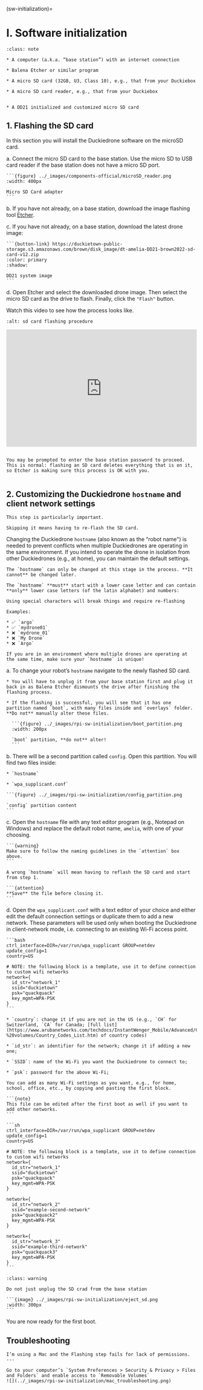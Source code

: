 (sw-initialization)=
# I. Software initialization

```{admonition} What you will need
:class: note

* A computer (a.k.a. “base station”) with an internet connection

* Balena Etcher or similar program

* A micro SD card (32GB, U3, Class 10), e.g., that from your Duckiebox 

* A micro SD card reader, e.g., that from your Duckiebox
```

```{admonition} What you will get

* A DD21 initialized and customized micro SD card
```

## 1. Flashing the SD card

In this section you will install the Duckiedrone software on the microSD card.



a. Connect the micro SD card to the base station. Use the micro SD to USB card reader if the base station does not have a micro SD port.
  
    ```{figure} ../_images/components-official/microSD_reader.png
    :width: 400px

    Micro SD Card adapter
    ```
b. If you have not already, on a base station, download the image flashing tool [Etcher](https://www.balena.io/etcher/).

c. If you have not already, on a base station, download the latest drone image:

    ```{button-link} https://duckietown-public-storage.s3.amazonaws.com/brown/disk_image/dt-amelia-DD21-brown2022-sd-card-v12.zip
    :color: primary
    :shadow:
    
    DD21 system image
    ```
d. Open Etcher and select the downloaded drone image. Then select the micro SD card as the drive to flash. Finally, click the `"Flash"` button.

Watch this video to see how the process looks like.

```{vimeo} 795166491
:alt: sd card flashing procedure
```

<div style="padding:61.68% 0 0 0;position:relative;"><iframe src="https://player.vimeo.com/video/795166491?h=ad68dd5e48&amp;badge=0&amp;autopause=0&amp;player_id=0&amp;app_id=58479" frameborder="0" allow="autoplay; fullscreen; picture-in-picture" allowfullscreen style="position:absolute;top:0;left:0;width:100%;height:100%;" title="Screencast from 01-02-2023 170837"></iframe></div><script src="https://player.vimeo.com/api/player.js"></script>

```{warning} **Double check** that the "drive" is your micro SD card.

You may be prompted to enter the base station password to proceed. This is normal: flashing an SD card deletes everything that is on it, so Etcher is making sure this process is OK with you.
```

```{note} Flashing will take 10 - 15 min.
```

## 2. Customizing the Duckiedrone `hostname` and client network settings

```{warning}
This step is particularly important.

Skipping it means having to re-flash the SD card.
```

Changing the Duckiedrone `hostname` (also known as the “robot name") is needed to prevent conflicts when multiple Duckiedrones are operating in the same environment. If you intend to operate the drone in isolation from other Duckiedrones (e.g., at home), you can maintain the default settings.

```{warning}
The `hostname` can only be changed at this stage in the process. **It cannot** be changed later.
```

```{attention}
The `hostname` **must** start with a lower case letter and can contain **only** lower case letters (of the latin alphabet) and numbers:

Using special characters will break things and require re-flashing

Examples:

* ✅ `argo`
* ✅ `mydrone01`
* ❌ `mydrone_01`
* ❌ `My Drone`
* ❌ `Argo`
```

```{attention}
If you are in an environment where multiple drones are operating at the same time, make sure your `hostname` is unique!
```

a. To change your robot’s `hostname` navigate to the newly flashed SD card.

    * You will have to unplug it from your base station first and plug it back in as Balena Etcher dismounts the drive after finishing the flashing process.

    * If the flashing is successful, you will see that it has one partition named `boot`, with many files inside and `overlays` folder. **Do not** manually alter these files.

      ```{figure} ../_images/rpi-sw-initialization/boot_partition.png
      :width: 200px

      `boot` partition, **do not** alter!
      ```

b. There will be a second partition called `config`. Open this partition. You will find two files inside:

    * `hostname`

    * `wpa_supplicant.conf`

    ```{figure} ../_images/rpi-sw-initialization/config_partition.png

    `config` partition content
    ```

c. Open the `hostname` file with any text editor program (e.g., Notepad on Windows) and replace the default robot name, `amelia`, with one of your choosing.  

    ```{warning}
    Make sure to follow the naming guidelines in the `attention` box above. 
    ```

    A wrong `hostname` will mean having to reflash the SD card and start from step 1.

    ```{attention}
    **Save** the file before closing it.
    ```

d. Open the `wpa_supplicant.conf` with a text editor of your choice and either edit the default connection settings or duplicate them to add a new network. These parameters will be used only when booting the Duckiedrone in client-network mode, i.e. connecting to an existing Wi-Fi access point.

    ```bash
    ctrl_interface=DIR=/var/run/wpa_supplicant GROUP=netdev
    update_config=1
    country=US

    # NOTE: the following block is a template, use it to define connection to custom wifi networks
    network={
      id_str="network_1"
      ssid="duckietown"
      psk="quackquack"
      key_mgmt=WPA-PSK
    }
    ```

    * `country`: change it if you are not in the US (e.g., `CH` for Switzerland, `CA` for Canada; [full list](https://www.arubanetworks.com/techdocs/InstantWenger_Mobile/Advanced/Content/Instant%20User%20Guide%20-%20volumes/Country_Codes_List.htm) of country codes)

    * `id_str`: an identifier for the network; change it if adding a new one;

    * `SSID`: name of the Wi-Fi you want the Duckiedrone to connect to;

    * `psk`: password for the above Wi-Fi;

    You can add as many Wi-Fi settings as you want, e.g., for home, school, office, etc., by copying and pasting the first block.

    ```{note}
    This file can be edited after the first boot as well if you want to add other networks.
    ```

    ```sh
    ctrl_interface=DIR=/var/run/wpa_supplicant GROUP=netdev
    update_config=1
    country=US

    # NOTE: the following block is a template, use it to define connection to custom wifi networks
    network={
      id_str="network_1"
      ssid="duckietown"
      psk="quackquack"
      key_mgmt=WPA-PSK
    }

    network={
      id_str="network_2"
      ssid="example-second-network"
      psk="quackquack2"
      key_mgmt=WPA-PSK
    }

    network={
      id_str="network_3"
      ssid="example-third-network"
      psk="quackquack3"
      key_mgmt=WPA-PSK
    }
    ```

````{admonition} Eject your SD card safely.
:class: warning

Do not just unplug the SD crad from the base station

```{image} ../_images/rpi-sw-initialization/eject_sd.png
:width: 300px
```
````

You are now ready for the first boot.

## Troubleshooting

````{trouble}
I’m using a Mac and the Flashing step fails for lack of permissions.
---

Go to your computer’s `System Preferences > Security & Privacy > Files and Folders` and enable access to `Removable Volumes`
![](../_images/rpi-sw-initialization/mac_troubleshooting.png)

````
